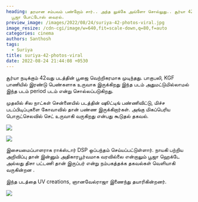 ```yaml
---
heading: தரமான சம்பவம் பண்றோம் சார்.. அந்த லுக்கே அவ்ளோ சொல்லுது.. சூர்யா 42
  பூஜா போட்டோஸ் வைரல்.
preview_image: /images/2022/08/24/suriya-42-photos-viral.jpg
image_resize: /cdn-cgi/image/w=640,fit=scale-down,q=80,f=auto
categories: cinema
authors: Santhosh
tags:
  - Suriya
title: suriya-42-photos-viral
date: 2022-08-24 21:44:08 +0530
---
```

சூர்யா நடிக்கும் 42வது படத்தின் பூஜை வெற்றிகரமாக முடிந்தது. பாகுபலி, KGF பாணியில் இரண்டு பெண்களாக உருவாக இருக்கிறது இந்த படம் அதுமட்டுமில்லாமல் இந்த படம் period படம் என்று சொல்லப்படுகிறது.

முதலில் சில நாட்கள் சென்னையில் படத்தின் ஷூட்டிங் பண்ணிவிட்டு, மிச்ச படப்பிடிப்புகளை கோவாவில் தான் பண்ண இருக்கிறார்கள். அங்கு மிகப்பெரிய பொருட்செலவில் செட் உருவாகி வருகிறது என்பது கூடுதல் தகவல்.

![](/images/2022/08/24/suriya-42-update-pooja-photos-1.jpg)

![](/images/2022/08/24/suriya-42-update-pooja-photos-2.jpg)

இசையமைப்பாளராக ராக்ஸ்டார் DSP ஒப்பந்தம் செய்யப்பட்டுள்ளார். நாயகி பற்றிய அறிவிப்பு தான் இன்னும் அதிகாரபூர்வமாக வரவில்லை என்றாலும் பூஜா ஹெக்டே அல்லது திசா பட்டணி தான் இருப்பர் என்று நம்பகத்தக்க தகவல்கள் வெளியாகி வருகின்றன .

இந்த படத்தை UV creations,  ஞானவேல்ராஜா இணைந்து தயாரிகின்றனர்.

![](/images/2022/08/24/suriya-42-update-pooja-photos-3.jpg)